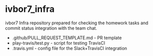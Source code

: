 # ivbor7_infra
ivbor7 Infra repository prepared for checking the homework tasks and commit status integration with the team chat.
 - .github/PULL_REQUEST_TEMPLATE.md - PR template
 - play-travis/test.py - script for testing TravisCI
 - .travis.yml - config file for the Slack+TravisCI integration
